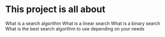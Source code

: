 # This project is all about

What is a search algorithm
What is a linear search
What is a binary search
What is the best search algorithm to use depending on your needs

